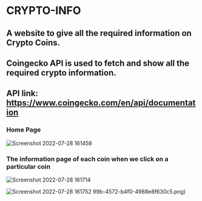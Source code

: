 # CRYPTO-INFO

## A website to give all the required information on Crypto Coins.
## Coingecko API is used to fetch and show all the required crypto information.

## API link: https://www.coingecko.com/en/api/documentation

### Home Page

![Screenshot 2022-07-28 161458](https://user-images.githubusercontent.com/62336814/181488177-dd4839fe-2ce1-4e5b-bd71-b46f4e5ae870.png)

### The information page of each coin when we click on a particular coin

![Screenshot 2022-07-28 161714](https://user-images.githubusercontent.com/62336814/181488623-03ee0ccb-a99b-4572-b4f0-4988e8f630c5.png)

![Screenshot 2022-07-28 161752](https://user-images.githubusercontent.com/62336814/181488670-28525fc4-3dc8-4f69-99ee-5fe9ffadab90.png)
99b-4572-b4f0-4988e8f630c5.png)

